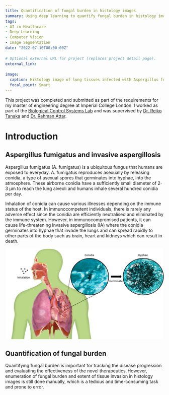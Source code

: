 ```yaml
---
title: Quantification of fungal burden in histology images
summary: Using deep learning to quantify fungal burden in histology images
tags:
- AI in Healthcare
- Deep Learning
- Computer Vision
- Image Segmentation
date: "2022-07-10T00:00:00Z"

# Optional external URL for project (replaces project detail page).
external_link: 

image:
  caption: Histology image of lung tissues infected with Aspergillus fumigatus
  focal_point: Smart
---
```


This project was completed and submitted as part of the requirements for my master of engineering degree at Imperial College London. I worked as part of the [Biological Control Systems Lab](https://rtanaka.bg-research.cc.ic.ac.uk/) and was supervised by [Dr. Reiko Tanaka](https://www.imperial.ac.uk/people/r.tanaka) and [Dr. Rahman Attar](https://scholar.google.com/citations?hl=en&user=-R7aRpQAAAAJ&view_op=list_works&sortby=pubdate).

# Introduction #

## Aspergillus fumigatus and invasive aspergillosis ##
Aspergillus fumigatus (A. fumigatus) is a ubiquitous fungus that humans are exposed to everyday. A. fumigatus reproduces asexually by releasing conidia, a type of asexual spores that
germinates into hyphae, into the atmosphere. These airborne conidia have a sufficiently small
diameter of 2-3 μm to reach the lung alveoli and humans inhale several hundred conidia per
day.

Inhalation of conidia can cause various illnesses depending on the immune status of the host.
In immunocompetent individuals, there is rarely any adverse effect since the conidia are efficiently
neutralised and eliminated by the immune system. However, in immunocompromised patients,
it can cause life-threatening invasive aspergillosis (IA) where the conidia germinates into hyphae
that invade the lungs and can spread rapidly to other parts of the body such as brain, heart and
kidneys which can result in death.

![Invasive Aspergiollosis](img/IA.PNG)

## Quantification of fungal burden ##
Quantifying fungal burden is important for tracking the disease progression and evaluating the effectiveness of the novel therapeutics. However, enumeration of fungal burden and extent of tissue invasion in histology images is still done manually, which is a tedious and time-consuming task and prone to error.